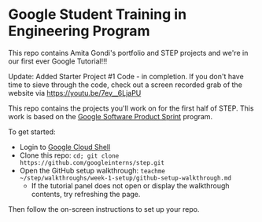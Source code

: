 # Google Student Training in Engineering Program
This repo contains Amita Gondi's portfolio and STEP projects and we're in our first ever Google Tutorial!!!

Update: Added Starter Project #1 Code - in completion. If you don't have time to sieve through the code, check out a screen recorded grab of the website via https://youtu.be/7ev__6LjaPU

This repo contains the projects you'll work on for the first half of STEP.
This work is based on the [Google Software Product Sprint](https://g.co/softwareproductsprint) program.

To get started:

- Login to [Google Cloud Shell](https://ssh.cloud.google.com/cloudshell/editor)
- Clone this repo: `cd; git clone https://github.com/googleinterns/step.git`
- Open the GitHub setup walkthrough: `teachme ~/step/walkthroughs/week-1-setup/github-setup-walkthrough.md`
  - If the tutorial panel does not open or display the walkthrough contents, try refreshing the page.

Then follow the on-screen instructions to set up your repo.
